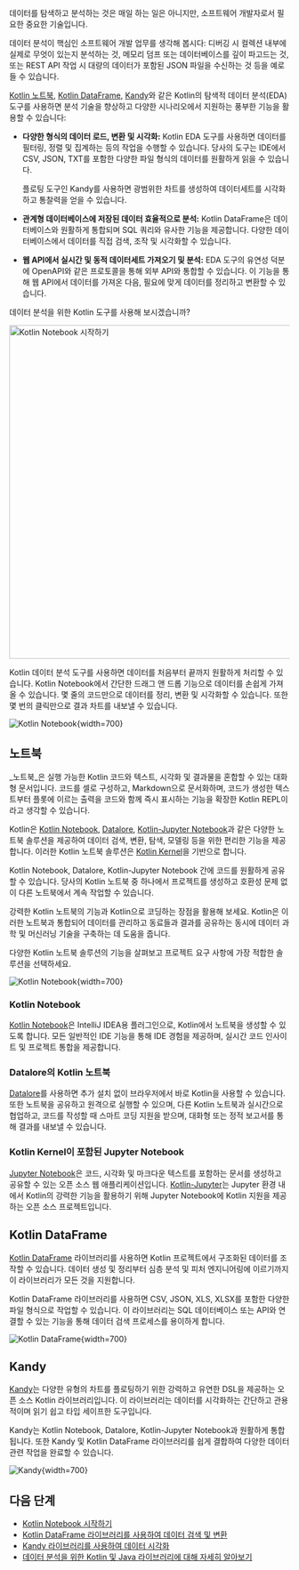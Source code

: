 [//]: # (title: 데이터 분석을 위한 Kotlin)

데이터를 탐색하고 분석하는 것은 매일 하는 일은 아니지만, 소프트웨어 개발자로서 필요한 중요한 기술입니다.

데이터 분석이 핵심인 소프트웨어 개발 업무를 생각해 봅시다: 디버깅 시 컬렉션 내부에 실제로 무엇이 있는지 분석하는 것, 메모리 덤프 또는 데이터베이스를 깊이 파고드는 것, 또는 REST API 작업 시 대량의 데이터가 포함된 JSON 파일을 수신하는 것 등을 예로 들 수 있습니다.

[Kotlin 노트북](#notebooks), [Kotlin DataFrame](#kotlin-dataframe), [Kandy](#kandy)와 같은 Kotlin의 탐색적 데이터 분석(EDA) 도구를 사용하면 분석 기술을 향상하고 다양한 시나리오에서 지원하는 풍부한 기능을 활용할 수 있습니다:

*   **다양한 형식의 데이터 로드, 변환 및 시각화:** Kotlin EDA 도구를 사용하면 데이터를 필터링, 정렬 및 집계하는 등의 작업을 수행할 수 있습니다. 당사의 도구는 IDE에서 CSV, JSON, TXT를 포함한 다양한 파일 형식의 데이터를 원활하게 읽을 수 있습니다.

    플로팅 도구인 Kandy를 사용하면 광범위한 차트를 생성하여 데이터세트를 시각화하고 통찰력을 얻을 수 있습니다.

*   **관계형 데이터베이스에 저장된 데이터 효율적으로 분석:** Kotlin DataFrame은 데이터베이스와 원활하게 통합되며 SQL 쿼리와 유사한 기능을 제공합니다. 다양한 데이터베이스에서 데이터를 직접 검색, 조작 및 시각화할 수 있습니다.

*   **웹 API에서 실시간 및 동적 데이터세트 가져오기 및 분석:** EDA 도구의 유연성 덕분에 OpenAPI와 같은 프로토콜을 통해 외부 API와 통합할 수 있습니다. 이 기능을 통해 웹 API에서 데이터를 가져온 다음, 필요에 맞게 데이터를 정리하고 변환할 수 있습니다.

데이터 분석을 위한 Kotlin 도구를 사용해 보시겠습니까?

<a href="get-started-with-kotlin-notebooks.md"><img src="kotlin-notebooks-button.svg" width="600" alt="Kotlin Notebook 시작하기" style="block"/></a>

Kotlin 데이터 분석 도구를 사용하면 데이터를 처음부터 끝까지 원활하게 처리할 수 있습니다. Kotlin Notebook에서 간단한 드래그 앤 드롭 기능으로 데이터를 손쉽게 가져올 수 있습니다. 몇 줄의 코드만으로 데이터를 정리, 변환 및 시각화할 수 있습니다. 또한 몇 번의 클릭만으로 결과 차트를 내보낼 수 있습니다.

![Kotlin Notebook](data-analysis-notebook.gif){width=700}

## 노트북

_노트북_은 실행 가능한 Kotlin 코드와 텍스트, 시각화 및 결과물을 혼합할 수 있는 대화형 문서입니다. 코드를 셀로 구성하고, Markdown으로 문서화하며, 코드가 생성한 텍스트부터 플롯에 이르는 출력을 코드와 함께 즉시 표시하는 기능을 확장한 Kotlin REPL이라고 생각할 수 있습니다.

Kotlin은 [Kotlin Notebook](#kotlin-notebook), [Datalore](#kotlin-notebooks-in-datalore), [Kotlin-Jupyter Notebook](#jupyter-notebook-with-kotlin-kernel)과 같은 다양한 노트북 솔루션을 제공하여 데이터 검색, 변환, 탐색, 모델링 등을 위한 편리한 기능을 제공합니다. 이러한 Kotlin 노트북 솔루션은 [Kotlin Kernel](https://github.com/Kotlin/kotlin-jupyter)을 기반으로 합니다.

Kotlin Notebook, Datalore, Kotlin-Jupyter Notebook 간에 코드를 원활하게 공유할 수 있습니다. 당사의 Kotlin 노트북 중 하나에서 프로젝트를 생성하고 호환성 문제 없이 다른 노트북에서 계속 작업할 수 있습니다.

강력한 Kotlin 노트북의 기능과 Kotlin으로 코딩하는 장점을 활용해 보세요. Kotlin은 이러한 노트북과 통합되어 데이터를 관리하고 동료들과 결과를 공유하는 동시에 데이터 과학 및 머신러닝 기술을 구축하는 데 도움을 줍니다.

다양한 Kotlin 노트북 솔루션의 기능을 살펴보고 프로젝트 요구 사항에 가장 적합한 솔루션을 선택하세요.

![Kotlin Notebook](kotlin-notebook.png){width=700}

### Kotlin Notebook

[Kotlin Notebook](kotlin-notebook-overview.md)은 IntelliJ IDEA용 플러그인으로, Kotlin에서 노트북을 생성할 수 있도록 합니다. 모든 일반적인 IDE 기능을 통해 IDE 경험을 제공하며, 실시간 코드 인사이트 및 프로젝트 통합을 제공합니다.

### Datalore의 Kotlin 노트북

[Datalore](https://datalore.jetbrains.com/)를 사용하면 추가 설치 없이 브라우저에서 바로 Kotlin을 사용할 수 있습니다. 또한 노트북을 공유하고 원격으로 실행할 수 있으며, 다른 Kotlin 노트북과 실시간으로 협업하고, 코드를 작성할 때 스마트 코딩 지원을 받으며, 대화형 또는 정적 보고서를 통해 결과를 내보낼 수 있습니다.

### Kotlin Kernel이 포함된 Jupyter Notebook

[Jupyter Notebook](https://jupyter.org/)은 코드, 시각화 및 마크다운 텍스트를 포함하는 문서를 생성하고 공유할 수 있는 오픈 소스 웹 애플리케이션입니다. [Kotlin-Jupyter](https://github.com/Kotlin/kotlin-jupyter)는 Jupyter 환경 내에서 Kotlin의 강력한 기능을 활용하기 위해 Jupyter Notebook에 Kotlin 지원을 제공하는 오픈 소스 프로젝트입니다.

## Kotlin DataFrame

[Kotlin DataFrame](https://kotlin.github.io/dataframe/overview.html) 라이브러리를 사용하면 Kotlin 프로젝트에서 구조화된 데이터를 조작할 수 있습니다. 데이터 생성 및 정리부터 심층 분석 및 피처 엔지니어링에 이르기까지 이 라이브러리가 모든 것을 지원합니다.

Kotlin DataFrame 라이브러리를 사용하면 CSV, JSON, XLS, XLSX를 포함한 다양한 파일 형식으로 작업할 수 있습니다. 이 라이브러리는 SQL 데이터베이스 또는 API와 연결할 수 있는 기능을 통해 데이터 검색 프로세스를 용이하게 합니다.

![Kotlin DataFrame](data-analysis-dataframe-example.png){width=700}

## Kandy

[Kandy](https://kotlin.github.io/kandy/welcome.html)는 다양한 유형의 차트를 플로팅하기 위한 강력하고 유연한 DSL을 제공하는 오픈 소스 Kotlin 라이브러리입니다. 이 라이브러리는 데이터를 시각화하는 간단하고 관용적이며 읽기 쉽고 타입 세이프한 도구입니다.

Kandy는 Kotlin Notebook, Datalore, Kotlin-Jupyter Notebook과 원활하게 통합됩니다. 또한 Kandy 및 Kotlin DataFrame 라이브러리를 쉽게 결합하여 다양한 데이터 관련 작업을 완료할 수 있습니다.

![Kandy](data-analysis-kandy-example.png){width=700}

## 다음 단계

*   [Kotlin Notebook 시작하기](get-started-with-kotlin-notebooks.md)
*   [Kotlin DataFrame 라이브러리를 사용하여 데이터 검색 및 변환](data-analysis-work-with-data-sources.md)
*   [Kandy 라이브러리를 사용하여 데이터 시각화](data-analysis-visualization.md)
*   [데이터 분석을 위한 Kotlin 및 Java 라이브러리에 대해 자세히 알아보기](data-analysis-libraries.md)